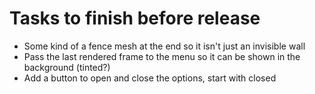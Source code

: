 # Tasks to finish before release
- Some kind of a fence mesh at the end so it isn't just an invisible wall
- Pass the last rendered frame to the menu so it can be shown in the background (tinted?)
- Add a button to open and close the options, start with closed
